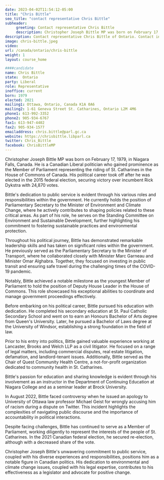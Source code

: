 ```yaml
---
date: 2023-04-02T11:54:12-05:00
title: "Chris Bittle"
seo_title: "contact representative Chris Bittle"
subheader:
     greeting: Contact representative Chris Bittle
     description: Christopher Joseph Bittle MP was born on February 17, 1979, in Niagara Falls, Canada.
description: Contact representative Chris Bittle of Ontario. Contact information for Chris Bittle includes email address, phone number, and mailing address.
image: chris-bittle.jpeg
video:
url: /canada/ontario/chris-bittle
weight: 1
layout: course_home

####candidate
name: Chris Bittle
state:	Ontario
party: Liberal
role: Representative
inoffice: current
born: 1979
elected: 2021
mailing1: Ottawa, Ontario, Canada K1A 0A6
mailing2: 1-61 Geneva Street St. Catharines, Ontario L2M 4M6
phone1: 613-992-3352
phone2: 905-934-6767
fax1: 613-947-4402
fax2: 905-934-1577
emailaddress: chris.bittle@parl.gc.ca
website: https://chrisbittle.libparl.ca
twitter: Chris_Bittle
facebook: ChrisBittleMP
---
```


Christopher Joseph Bittle MP was born on February 17, 1979, in Niagara Falls, Canada. He is a Canadian Liberal politician who gained prominence as the Member of Parliament representing the riding of St. Catharines in the House of Commons of Canada. His political career took off after he was elected in the 2015 federal election, securing victory over incumbent Rick Dykstra with 24,870 votes.

Bittle's dedication to public service is evident through his various roles and responsibilities within the government. He currently holds the position of Parliamentary Secretary to the Minister of Environment and Climate Change, where he actively contributes to shaping policies related to these critical areas. As part of his role, he serves on the Standing Committee on Environment and Sustainable Development, further highlighting his commitment to fostering sustainable practices and environmental protection.

Throughout his political journey, Bittle has demonstrated remarkable leadership skills and has taken on significant roles within the government. He previously served as the Parliamentary Secretary to the Minister of Transport, where he collaborated closely with Minister Marc Garneau and Minister Omar Alghabra. Together, they focused on investing in public transit and ensuring safe travel during the challenging times of the COVID-19 pandemic.

Notably, Bittle achieved a notable milestone as the youngest Member of Parliament to hold the position of Deputy House Leader in the House of Commons. This role showcased his exceptional abilities to coordinate and manage government proceedings effectively.

Before embarking on his political career, Bittle pursued his education with dedication. He completed his secondary education at St. Paul Catholic Secondary School and went on to earn an Honours Bachelor of Arts degree from Queen's University. Later, he pursued a Bachelor of Laws degree at the University of Windsor, establishing a strong foundation in the field of law.

Prior to his entry into politics, Bittle gained valuable experience working at Lancaster, Brooks and Welch LLP as a civil litigator. He focused on a range of legal matters, including commercial disputes, real estate litigation, defamation, and landlord-tenant issues. Additionally, Bittle served as the Chair of Quest Community Health Centre, a not-for-profit organization dedicated to community health in St. Catharines.

Bittle's passion for education and sharing knowledge is evident through his involvement as an instructor in the Department of Continuing Education at Niagara College and as a seminar leader at Brock University.

In August 2022, Bittle faced controversy when he issued an apology to University of Ottawa law professor Michael Geist for wrongly accusing him of racism during a dispute on Twitter. This incident highlights the complexities of navigating public discourse and the importance of accountability in political interactions.

Despite facing challenges, Bittle has continued to serve as a Member of Parliament, working diligently to represent the interests of the people of St. Catharines. In the 2021 Canadian federal election, he secured re-election, although with a decreased share of the vote.

Christopher Joseph Bittle's unwavering commitment to public service, coupled with his diverse experiences and responsibilities, positions him as a notable figure in Canadian politics. His dedication to environmental and climate change issues, coupled with his legal expertise, contributes to his effectiveness as a legislator and advocate for positive change.

